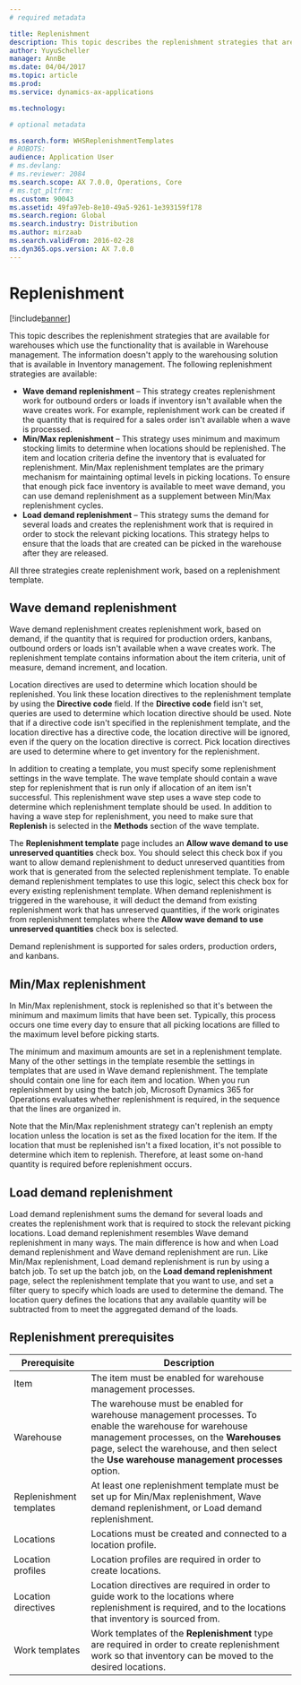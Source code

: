 ```yaml
---
# required metadata

title: Replenishment
description: This topic describes the replenishment strategies that are available for warehouses which use the functionality that is available in Warehouse management.
author: YuyuScheller
manager: AnnBe
ms.date: 04/04/2017
ms.topic: article
ms.prod: 
ms.service: dynamics-ax-applications

ms.technology: 

# optional metadata

ms.search.form: WHSReplenishmentTemplates
# ROBOTS: 
audience: Application User
# ms.devlang: 
# ms.reviewer: 2084
ms.search.scope: AX 7.0.0, Operations, Core
# ms.tgt_pltfrm: 
ms.custom: 90043
ms.assetid: 49fa97eb-8e10-49a5-9261-1e393159f178
ms.search.region: Global
ms.search.industry: Distribution
ms.author: mirzaab
ms.search.validFrom: 2016-02-28
ms.dyn365.ops.version: AX 7.0.0
---
```


# Replenishment

[!include[banner](../includes/banner.md)]


This topic describes the replenishment strategies that are available for warehouses which use the functionality that is available in Warehouse management. The information doesn't apply to the warehousing solution that is available in Inventory management. The following replenishment strategies are available:

-   **Wave demand replenishment** – This strategy creates replenishment work for outbound orders or loads if inventory isn't available when the wave creates work. For example, replenishment work can be created if the quantity that is required for a sales order isn't available when a wave is processed.
-   **Min/Max replenishment** – This strategy uses minimum and maximum stocking limits to determine when locations should be replenished. The item and location criteria define the inventory that is evaluated for replenishment. Min/Max replenishment templates are the primary mechanism for maintaining optimal levels in picking locations. To ensure that enough pick face inventory is available to meet wave demand, you can use demand replenishment as a supplement between Min/Max replenishment cycles.
-   **Load demand replenishment** – This strategy sums the demand for several loads and creates the replenishment work that is required in order to stock the relevant picking locations. This strategy helps to ensure that the loads that are created can be picked in the warehouse after they are released.

All three strategies create replenishment work, based on a replenishment template.

## Wave demand replenishment
Wave demand replenishment creates replenishment work, based on demand, if the quantity that is required for production orders, kanbans, outbound orders or loads isn't available when a wave creates work. The replenishment template contains information about the item criteria, unit of measure, demand increment, and location. 

Location directives are used to determine which location should be replenished. You link these location directives to the replenishment template by using the **Directive code** field. If the **Directive code** field isn't set, queries are used to determine which location directive should be used. Note that if a directive code isn't specified in the replenishment template, and the location directive has a directive code, the location directive will be ignored, even if the query on the location directive is correct. Pick location directives are used to determine where to get inventory for the replenishment. 

In addition to creating a template, you must specify some replenishment settings in the wave template. The wave template should contain a wave step for replenishment that is run only if allocation of an item isn't successful. This replenishment wave step uses a wave step code to determine which replenishment template should be used. In addition to having a wave step for replenishment, you need to make sure that **Replenish** is selected in the **Methods** section of the wave template. 

The **Replenishment template** page includes an **Allow wave demand to use unreserved quantities** check box. You should select this check box if you want to allow demand replenishment to deduct unreserved quantities from work that is generated from the selected replenishment template. To enable demand replenishment templates to use this logic, select this check box for every existing replenishment template. When demand replenishment is triggered in the warehouse, it will deduct the demand from existing replenishment work that has unreserved quantities, if the work originates from replenishment templates where the **Allow wave demand to use unreserved quantities** check box is selected.

Demand replenishment is supported for sales orders, production orders, and kanbans.
## Min/Max replenishment
In Min/Max replenishment, stock is replenished so that it's between the minimum and maximum limits that have been set. Typically, this process occurs one time every day to ensure that all picking locations are filled to the maximum level before picking starts. 

The minimum and maximum amounts are set in a replenishment template. Many of the other settings in the template resemble the settings in templates that are used in Wave demand replenishment. The template should contain one line for each item and location. When you run replenishment by using the batch job, Microsoft Dynamics 365 for Operations evaluates whether replenishment is required, in the sequence that the lines are organized in. 

Note that the Min/Max replenishment strategy can't replenish an empty location unless the location is set as the fixed location for the item. If the location that must be replenished isn't a fixed location, it's not possible to determine which item to replenish. Therefore, at least some on-hand quantity is required before replenishment occurs.

## Load demand replenishment
Load demand replenishment sums the demand for several loads and creates the replenishment work that is required to stock the relevant picking locations. Load demand replenishment resembles Wave demand replenishment in many ways. The main difference is how and when Load demand replenishment and Wave demand replenishment are run. Like Min/Max replenishment, Load demand replenishment is run by using a batch job. To set up the batch job, on the **Load demand replenishment** page, select the replenishment template that you want to use, and set a filter query to specify which loads are used to determine the demand. The location query defines the locations that any available quantity will be subtracted from to meet the aggregated demand of the loads.

## Replenishment prerequisites
| Prerequisite            | Description                                                                                                                                                                                                                                        |
|-------------------------|----------------------------------------------------------------------------------------------------------------------------------------------------------------------------------------------------------------------------------------------------|
| Item                    | The item must be enabled for warehouse management processes.                                                                                                                                                                                       |
| Warehouse               | The warehouse must be enabled for warehouse management processes. To enable the warehouse for warehouse management processes, on the **Warehouses** page, select the warehouse, and then select the **Use warehouse management processes** option. |
| Replenishment templates | At least one replenishment template must be set up for Min/Max replenishment, Wave demand replenishment, or Load demand replenishment.                                                                                                             |
| Locations               | Locations must be created and connected to a location profile.                                                                                                                                                                                     |
| Location profiles       | Location profiles are required in order to create locations.                                                                                                                                                                                       |
| Location directives     | Location directives are required in order to guide work to the locations where replenishment is required, and to the locations that inventory is sourced from.                                                                                     |
| Work templates          | Work templates of the **Replenishment** type are required in order to create replenishment work so that inventory can be moved to the desired locations.                                                                                           |
